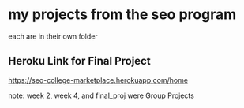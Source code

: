 # my projects from the seo program

each are in their own folder


## Heroku Link for Final Project
https://seo-college-marketplace.herokuapp.com/home


note: 
week 2, week 4, and final_proj were Group Projects

